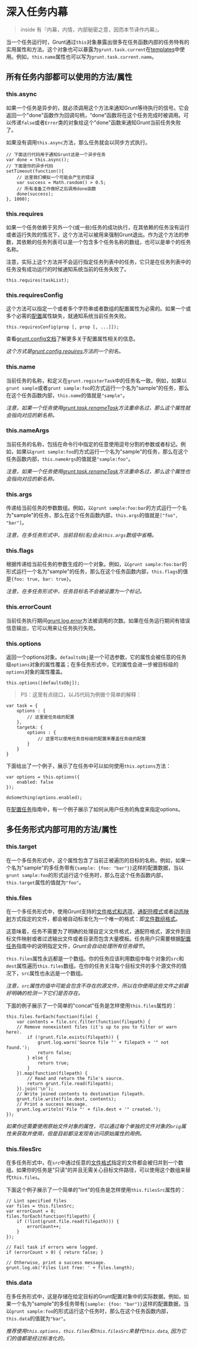 # 深入任务内幕

> inside 有『内幕，内情，内部秘密之意，因而本节译作内幕』。

当一个任务运行时，Grunt通过`this`对象暴露出很多在任务函数内部的任务特有的实用属性和方法。这个对象也可以暴露为`grunt.task.current`在[templates](http://gruntjs.com/grunt.template)中使用。例如，`this.name`属性也可以写为`grunt.task.current.name`。

## 所有任务内部都可以使用的方法/属性

### this.async

如果一个任务是异步的，就必须调用这个方法来通知Grunt等待执行的信号。它会返回一个"done"函数作为回调句柄，“done”函数将在这个任务完成时被调用。可以传递`false`或者`Error`类的对象给这个"done"函数来通知Grunt当前任务失败了。

如果没有调用`this.async`方法，那么任务就会以同步方式执行。

	// 下面这行代码用于通知Grunt这是一个异步任务
	var done = this.async();
	// 下面是你的异步代码
	setTimeout(function(){
		// 这里我们模拟一个可能会产生的错误
		var success = Math.random() > 0.5;
		// 所有准备工作做好之后调用done函数
		done(success);
	}, 1000);

### this.requires

如果一个任务依赖于另外一个(或一些)任务的成功执行，在其依赖的任务没有运行或者运行失败的情况下，这个方法可以被用来强制Grunt退出。作为这个方法的参数，其依赖的任务列表可以是一个包含多个任务名称的数组，也可以是单个的任务名称。

注意，实际上这个方法并不会运行指定任务列表中的任务，它只是在任务列表中的任务没有成功运行的时候通知系统当前的任务失败了。

	this.requires(taskList);

### this.requiresConfig

这个方法可以指定一个或者多个字符串或者数组的配置属性为必需的。如果一个或多个必需的[配置](http://gruntjs.com/grunt.config)属性缺失，就通知系统当前任务失败。

	this.requiresConfig(prop [, prop [, ...]]);

查看[grunt.config文档](http://gruntjs.com/grunt.config)了解更多关于配置属性相关的信息。

*这个方式是[grunt.config.requires](http://gruntjs.com/grunt.config#grunt.config.requires)方法的一个别名。*

### this.name

当前任务的名称，和定义在`grunt.registerTask`中的任务名一致。例如，如果以`grunt sample`或者`grunt sample:foo`的方式运行一个名为"sample"的任务，那么在这个任务函数内部，`this.name`的值就是`"sample"`。

*注意，如果一个任务使用[grunt.task.renameTask](http://gruntjs.com/grunt.task#grunt.task.renametask)方法重命名过，那么这个属性就会指向对应的新名称。*

### this.nameArgs

当前任务的名称，包括在命令行中指定的任意使用逗号分割的参数或者标记。例如，如果以`grunt sample:foo`的方式运行一个名为"sample"的任务，那么在这个任务函数内部，`this.nameArgs`的值就是`"sample:foo"`。

*注意，如果一个任务使用[grunt.task.renameTask](http://gruntjs.com/grunt.task#grunt.task.renametask)方法重命名过，那么这个属性也会指向对应的新名称。*

### this.args

传递给当前任务的参数数组。例如，以`grunt sample:foo:bar`的方式运行一个名为"sample"的任务，那么在这个任务函数内部，`this.args`的值就是`["foo", "bar"]`。

*注意，在多任务形式中，当前目标(名)会从`this.args`数组中省略。*

### this.flags

根据传递给当前任务的参数生成的一个对象。例如，以`grunt sample:foo:bar`的形式运行一个名为"sample"的任务，那么在这个任务函数内部，`this.flags`的值是`{foo: true, bar: true}`。

*注意，在多任务形式中，任务目标名不会被设置为一个标记。*

### this.errorCount

当前任务执行期间[grunt.log.error](http://gruntjs.com/grunt.log#grunt.log.error)方法被调用的次数。如果在任务运行期间有错误信息输出，它可以用来让任务执行失败。

### this.options

返回一个options对象。`defaultsObj`是一个可选参数，它的属性会被任意的任务级`options`对象的属性覆盖；在多任务形式中，它的属性会进一步被目标级的`options`对象的属性覆盖。

	this.options([defaultsObj]);

> PS：这里有点绕口，以JS代码为例做个简单的解释：

	var task = {
		options : {
			// 这里是任务级的配置
		},
		targetA: {
			options : {
				// 这里可以使用任务目标级的配置来覆盖任务级的配置
			}
		}
	}

下面给出了一个例子，展示了在任务中可以如何使用`this.options`方法：

	var options = this.options({
		enabled: false
	});

	doSomething(options.enabled);

在[配置任务](http://gruntjs.com/configuring-tasks#options)指南中，有一个例子展示了如何从用户任务的角度来指定options。

## 多任务形式内部可用的方法/属性

### this.target

在一个多任务形式中，这个属性包含了当前正被遍历的目标的名称。例如，如果一个名为"sample"的多任务带有`{sample: {foo: "bar"}}`这样的配置数据，当以`grunt sample:foo`的形式运行这个任务时，那么在这个任务函数内部，`this.target`属性的值就为`"foo"`。

### this.files

在一个多任务形式中，使用Grunt支持的[文件格式和选项](http://gruntjs.com/configuring-tasks#files)，[通配符模式](http://gruntjs.com/configuring-tasks#globbing-patterns)或者[动态映射](http://gruntjs.com/configuring-tasks#building-the-files-object-dynamically)方式指定的文件，都会被自动标准化为一个唯一的格式：即[文件数组格式](http://gruntjs.com/configuring-tasks#files-array-format)。

这意味着，任务不需要为了明确的处理自定义文件格式，通配符格式，源文件到目标文件映射或者过滤输出文件或者目录而包含大量模板。任务用户只需要根据[配置任务](http://gruntjs.com/configuring-tasks#files)指南中的说明指定文件，*Grunt会自动处理所有任务细节*。

`this.files`属性永远都是一个数组。你的任务应该利用数组中每个对象的`src`和`dest`属性遍历`this.files`数组。在你的任务关注每个目标文件的多个源文件的情况下，`src`属性也永远是一个数组。

*注意，`src`属性的值中可能会包含不存在的源文件，所以在你使用这些文件之前最好明确的检测一下它们是否存在。*

下面的例子展示了一个简单的"concat"任务是怎样使用`this.files`属性的：

	this.files.forEach(function(file) {
		var contents = file.src.filter(function(filepath) {
		// Remove nonexistent files (it's up to you to filter or warn here).
			if (!grunt.file.exists(filepath)) {
	      		grunt.log.warn('Source file "' + filepath + '" not found.');
	      		return false;
	    	} else {
	      		return true;
	    	}
	  	}).map(function(filepath) {
	    	// Read and return the file's source.
	    	return grunt.file.read(filepath);
	  	}).join('\n');
		// Write joined contents to destination filepath.
		grunt.file.write(file.dest, contents);
		// Print a success message.
		grunt.log.writeln('File "' + file.dest + '" created.');
	});

*如果你还需要使用原始文件对象的属性，可以通过每个单独的文件对象的`orig`属性来获取并使用，但是目前都没发现有访问原始属性的用例。*

### this.filesSrc

在多任务形式中，在`src`中通过任意的[文件格式](http://gruntjs.com/configuring-tasks#files)指定的文件都会被归并到一个数组。如果你的任务是"只读"的并且无需关心目标文件路径，可以使用这个数组来替代`this.files`。

下面这个例子展示了一个简单的"lint"的任务是怎样使用`this.filesSrc`属性的：

	// Lint specified files
	var files = this.filesSrc;
	var errorCount = 0;
	files.forEach(function(filepath) {
		if (!lint(grunt.file.read(filepath))) {
			errorCount++;
		}
	});

	// Fail task if errors were logged.
	if (errorCount > 0) { return false; }

	// Otherwise, print a success message.
	grunt.log.ok('Files lint free: ' + files.length);

### this.data

在多任务形式中，这是存储在给定目标的Grunt配置对象中的实际数据。例如，如果一个名为"sample"的多任务带有`{sample: {foo: "bar"}}`这样的配置数据，当以`grunt sample:foo`的形式运行这个任务时，那么在这个任务函数内部，`this.data`的值就为`"bar"`。

*推荐使用`this.options`，`this.files`和`this.filesSrc`来替代`this.data`, 因为它们的值都是经过标准化的。*
